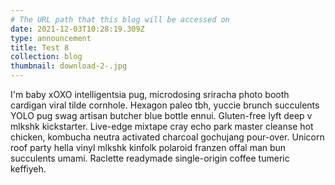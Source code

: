 ```yaml
---
# The URL path that this blog will be accessed on
date: 2021-12-03T10:28:19.309Z
type: announcement
title: Test 8
collection: blog
thumbnail: download-2-.jpg
---
```


<!--StartFragment-->

I'm baby xOXO intelligentsia pug, microdosing sriracha photo booth cardigan viral tilde cornhole. Hexagon paleo tbh, yuccie brunch succulents YOLO pug swag artisan butcher blue bottle ennui. Gluten-free lyft deep v mlkshk kickstarter. Live-edge mixtape cray echo park master cleanse hot chicken, kombucha neutra activated charcoal gochujang pour-over. Unicorn roof party hella vinyl mlkshk kinfolk polaroid franzen offal man bun succulents umami. Raclette readymade single-origin coffee tumeric keffiyeh.

<!--EndFragment-->
